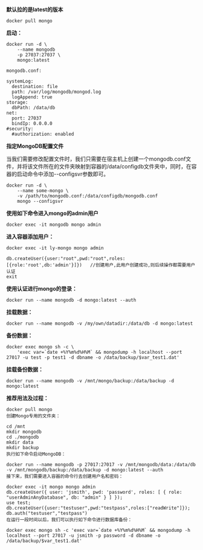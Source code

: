 **默认拉的是latest的版本**

`docker pull mongo`

**启动：**

```shell
docker run -d \
    --name mongodb 
    -p 27037:27037 \
    mongo:latest
```

`mongodb.conf:`

```shell
systemLog:
  destination: file
  path: /var/log/mongodb/mongod.log
  logAppend: true
storage:
  dbPath: /data/db
net:
  port: 27037
  bindIp: 0.0.0.0
#security:
  #authorization: enabled
```

**指定MongoDB配置文件**

当我们需要修改配置文件时，我们只需要在宿主机上创建一个mongodb.conf文件，并将该文件所在的文件夹映射到容器的/data/configdb文件夹中，同时，在容器的启动命令中添加--configsvr参数即可。

```shell
docker run -d \
    --name some-mongo \
    -v /path/to/mongodb.conf:/data/configdb/mongodb.conf
    mongo --configsvr
```

**使用如下命令进入mongo的admin用户**

`docker exec -it mongodb mongo admin`

**进入容器添加用户：**

```shell
docker exec -it ly-mongo mongo admin

db.createUser({user:"root",pwd:"root",roles:[{role:'root',db:'admin'}]})   //创建用户,此用户创建成功,则后续操作都需要用户认证
exit
```

**使用认证进行mongo的登录：**

`docker run --name mongodb -d mongo:latest --auth`

**挂载数据：**

`docker run --name mongodb -v /my/own/datadir:/data/db -d mongo:latest`

**备份数据：**

```shell
docker exec mongo sh -c \
	'exec var=`date +%Y%m%d%H%M` && mongodump -h localhost --port 27017 -u test -p test1 -d dbname -o /data/backup/$var_test1.dat'
```

**挂载备份数据：**

`docker run --name mongodb -v /mnt/mongo/backup:/data/backup -d mongo:latest`

**推荐用法及过程：**

```shell
docker pull mongo
创建Mongo专用的文件夹：

cd /mnt
mkdir mongodb
cd ./mongodb
mkdir data
mkdir backup
执行如下命令启动MongoDB：

docker run --name mongodb -p 27017:27017 -v /mnt/mongodb/data:/data/db -v /mnt/mongodb/backup:/data/backup -d mongo:latest --auth
接下来，我们需要进入容器的命令行去创建用户名和密码：

docker exec -it mongo mongo admin
db.createUser({ user: 'jsmith', pwd: 'password', roles: [ { role: "userAdminAnyDatabase", db: "admin" } ] });
use test;
db.createUser({user:"testuser",pwd:"testpass",roles:["readWrite"]});
db.auth("testuser","testpass")
在运行一段时间以后，我们可以执行如下命令进行数据库备份：

docker exec mongo sh -c 'exec var=`date +%Y%m%d%H%M` && mongodump -h localhost --port 27017 -u jsmith -p password -d dbname -o /data/backup/$var_test1.dat'
```